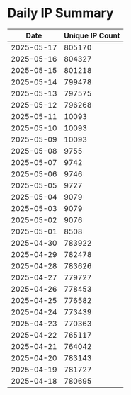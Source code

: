 # Daily IP Summary
| Date | Unique IP Count |
|----|----|
| 2025-05-17 | 805170 |
| 2025-05-16 | 804327 |
| 2025-05-15 | 801218 |
| 2025-05-14 | 799478 |
| 2025-05-13 | 797575 |
| 2025-05-12 | 796268 |
| 2025-05-11 | 10093 |
| 2025-05-10 | 10093 |
| 2025-05-09 | 10093 |
| 2025-05-08 | 9755 |
| 2025-05-07 | 9742 |
| 2025-05-06 | 9746 |
| 2025-05-05 | 9727 |
| 2025-05-04 | 9079 |
| 2025-05-03 | 9079 |
| 2025-05-02 | 9076 |
| 2025-05-01 | 8508 |
| 2025-04-30 | 783922 |
| 2025-04-29 | 782478 |
| 2025-04-28 | 783626 |
| 2025-04-27 | 779727 |
| 2025-04-26 | 778453 |
| 2025-04-25 | 776582 |
| 2025-04-24 | 773439 |
| 2025-04-23 | 770363 |
| 2025-04-22 | 765117 |
| 2025-04-21 | 764042 |
| 2025-04-20 | 783143 |
| 2025-04-19 | 781727 |
| 2025-04-18 | 780695 |